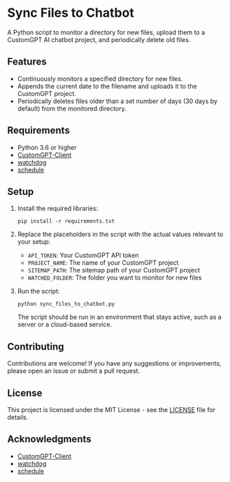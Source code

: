 Sync Files to Chatbot
=====================

A Python script to monitor a directory for new files, upload them to a CustomGPT AI chatbot project, and periodically delete old files.

Features
--------

* Continuously monitors a specified directory for new files.
* Appends the current date to the filename and uploads it to the CustomGPT project.
* Periodically deletes files older than a set number of days (30 days by default) from the monitored directory.

Requirements
------------

* Python 3.6 or higher
* [CustomGPT-Client](https://github.com/customgpt/customgpt-client)
* [watchdog](https://github.com/gorakhargosh/watchdog)
* [schedule](https://github.com/dbader/schedule)

Setup
-----

1. Install the required libraries:

   ```
   pip install -r requirements.txt
   ```

2. Replace the placeholders in the script with the actual values relevant to your setup:

   * `API_TOKEN`: Your CustomGPT API token
   * `PROJECT_NAME`: The name of your CustomGPT project
   * `SITEMAP_PATH`: The sitemap path of your CustomGPT project
   * `WATCHED_FOLDER`: The folder you want to monitor for new files

3. Run the script:

   ```
   python sync_files_to_chatbot.py
   ```

   The script should be run in an environment that stays active, such as a server or a cloud-based service.

Contributing
------------

Contributions are welcome! If you have any suggestions or improvements, please open an issue or submit a pull request.

License
-------

This project is licensed under the MIT License - see the [LICENSE](LICENSE) file for details.

Acknowledgments
---------------

* [CustomGPT-Client](https://github.com/customgpt/customgpt-client)
* [watchdog](https://github.com/gorakhargosh/watchdog)
* [schedule](https://github.com/dbader/schedule)